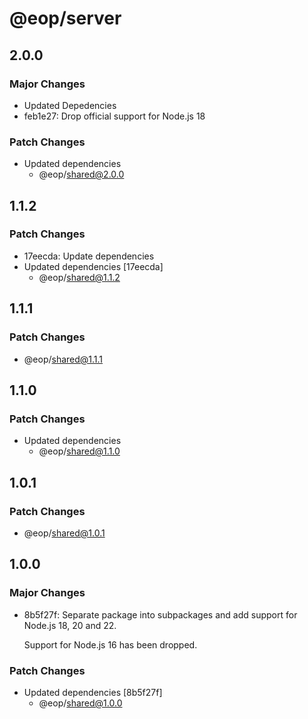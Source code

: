 # @eop/server

## 2.0.0

### Major Changes

- Updated Depedencies
- feb1e27: Drop official support for Node.js 18

### Patch Changes

- Updated dependencies
  - @eop/shared@2.0.0

## 1.1.2

### Patch Changes

- 17eecda: Update dependencies
- Updated dependencies [17eecda]
  - @eop/shared@1.1.2

## 1.1.1

### Patch Changes

- @eop/shared@1.1.1

## 1.1.0

### Patch Changes

- Updated dependencies
  - @eop/shared@1.1.0

## 1.0.1

### Patch Changes

- @eop/shared@1.0.1

## 1.0.0

### Major Changes

- 8b5f27f: Separate package into subpackages and add support for Node.js 18, 20 and 22.

  Support for Node.js 16 has been dropped.

### Patch Changes

- Updated dependencies [8b5f27f]
  - @eop/shared@1.0.0
